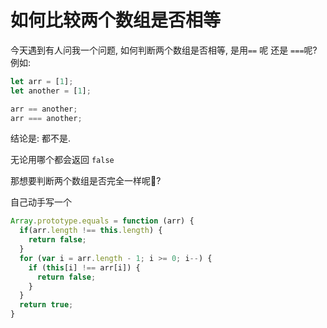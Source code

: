 # 如何比较两个数组是否相等

今天遇到有人问我一个问题, 如何判断两个数组是否相等, 是用`==` 呢 还是 `===`呢?
例如:
```javascript
let arr = [1];
let another = [1];

arr == another;
arr === another;
```

结论是: 都不是.

无论用哪个都会返回 `false`  

那想要判断两个数组是否完全一样呢🤔?  

自己动手写一个

```javascript
Array.prototype.equals = function (arr) {
  if(arr.length !== this.length) {
    return false;
  }
  for (var i = arr.length - 1; i >= 0; i--) {
    if (this[i] !== arr[i]) {
      return false;
    }
  }
  return true;
}
```